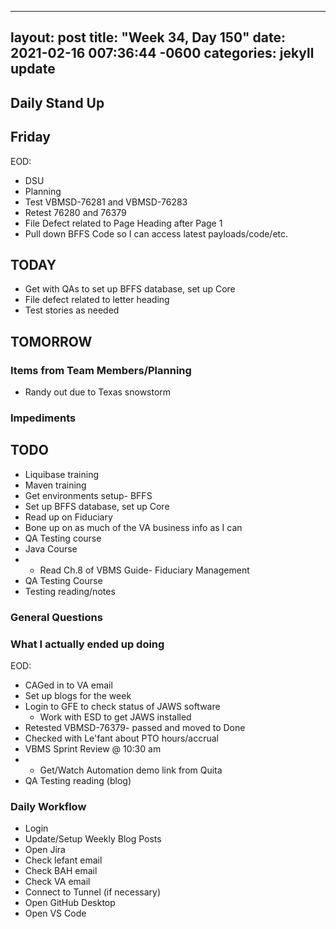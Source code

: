 
---
layout: post
title:  "Week 34, Day 150"
date:   2021-02-16 007:36:44 -0600
categories: jekyll update
---

## Daily Stand Up
## Friday
EOD:
* DSU
* Planning
* Test VBMSD-76281 and VBMSD-76283
* Retest 76280 and 76379
* File Defect related to Page Heading after Page 1
* Pull down BFFS Code so I can access latest payloads/code/etc.

## TODAY
* Get with QAs to set up BFFS database, set up Core
* File defect related to letter heading
* Test stories as needed
  
## TOMORROW

### Items from Team Members/Planning
* Randy out due to Texas snowstorm

### Impediments


## TODO
* Liquibase training
* Maven training
* Get environments setup- BFFS
* Set up BFFS database, set up Core
* Read up on Fiduciary
* Bone up on as much of the VA business info as I can
* QA Testing course
* Java Course
* * Read Ch.8 of VBMS Guide- Fiduciary Management
* QA Testing Course
* Testing reading/notes

### General Questions  

### What I actually ended up doing
EOD:
* CAGed in to VA email
* Set up blogs for the week
* Login to GFE to check status of JAWS software
  * Work with ESD to get JAWS installed
* Retested VBMSD-76379- passed and moved to Done
* Checked with Le'fant about PTO hours/accrual
* VBMS Sprint Review @ 10:30 am
* * Get/Watch Automation demo link from Quita
* QA Testing reading (blog)

### Daily Workflow
* Login
* Update/Setup Weekly Blog Posts
* Open Jira
* Check lefant email
* Check BAH email
* Check VA email
* Connect to Tunnel (if necessary)
* Open GitHub Desktop
* Open VS Code